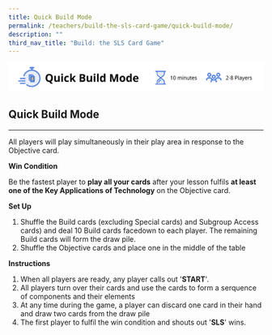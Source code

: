 ```yaml
---
title: Quick Build Mode
permalink: /teachers/build-the-sls-card-game/quick-build-mode/
description: ""
third_nav_title: "Build: the SLS Card Game"
---
```

<img src="/images/SLS%20Build/quickbuildmode.png">
<h2 id="quick-build-mode">Quick Build Mode</h2>
<hr>
<p> All players will play simultaneously in their play area in response to the Objective card.</p>
<p><strong>Win Condition</strong></p>
<p> Be the fastest player to <strong>play all your cards</strong> after your lesson fulfils <strong>at least one of the Key Applications of Technology</strong> on the Objective card.</p>
<p><strong>Set Up</strong></p>
<ol>
<li>Shuffle the Build cards (excluding Special cards) and Subgroup Access cards) and deal 10 Build cards facedown to each player. The remaining Build cards will form the draw pile.</li>
<li>Shuffle the Objective cards and place one in the middle of the table</li>
</ol>
<p><strong>Instructions</strong></p>
<ol>
<li>When all players are ready, any player calls out '<strong>START</strong>'.</li>
<li>All players turn over their cards and use the cards to form a serquence of components and their elements</li>
<li>At any time during the game, a player can discard one card in their hand and draw two cards from the draw pile</li>
<li>The first player to fulfil the win condition and shouts out '<strong>SLS</strong>' wins.</li>
</ol>